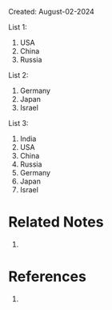 Created: August-02-2024

List 1:

1. USA
2. China
3. Russia

List 2:

1. Germany
2. Japan
3. Israel

List 3:

1. India
2. USA
3. China
4. Russia
5. Germany
6. Japan
7. Israel


# Related Notes

1. 
# References

1. 
